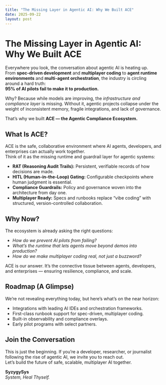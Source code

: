 ```yaml
---
title: "The Missing Layer in Agentic AI: Why We Built ACE"
date: 2025-09-22
layout: post
---
```


# The Missing Layer in Agentic AI: Why We Built ACE

Everywhere you look, the conversation about agentic AI is heating up.  
From **spec-driven development** and **multiplayer coding** to **agent runtime environments** and **multi-agent orchestration**, the industry is circling around a hard truth:  
**95% of AI pilots fail to make it to production.**

Why? Because while models are improving, the *infrastructure and compliance layer* is missing. Without it, agentic projects collapse under the weight of inconsistent memory, fragile integrations, and lack of governance.

That’s why we built **ACE — the Agentic Compliance Ecosystem.**

## What Is ACE?
ACE is the safe, collaborative environment where AI agents, developers, and enterprises can actually work together.  
Think of it as the missing runtime and guardrail layer for agentic systems:  
- **RAT (Reasoning Audit Trails):** Persistent, verifiable records of how decisions are made.  
- **HITL (Human-in-the-Loop) Gating:** Configurable checkpoints where human judgment is essential.  
- **Compliance Guardrails:** Policy and governance woven into the architecture from day one.  
- **Multiplayer Ready:** Specs and runbooks replace “vibe coding” with structured, version-controlled collaboration.  

## Why Now?
The ecosystem is already asking the right questions:  
- *How do we prevent AI pilots from failing?*  
- *What’s the runtime that lets agents move beyond demos into production?*  
- *How do we make multiplayer coding real, not just a buzzword?*  

ACE is our answer. It’s the connective tissue between agents, developers, and enterprises — ensuring resilience, compliance, and scale.

## Roadmap (A Glimpse)
We’re not revealing everything today, but here’s what’s on the near horizon:  
- Integrations with leading AI IDEs and orchestration frameworks.  
- First-class runbook support for spec-driven, multiplayer coding.  
- Built-in observability and compliance overlays.  
- Early pilot programs with select partners.  

## Join the Conversation
This is just the beginning. If you’re a developer, researcher, or journalist following the rise of agentic AI, we invite you to reach out.  
Let’s build the future of safe, scalable, multiplayer AI together.

**SyzygySys**  
*System, Heal Thyself.*  
